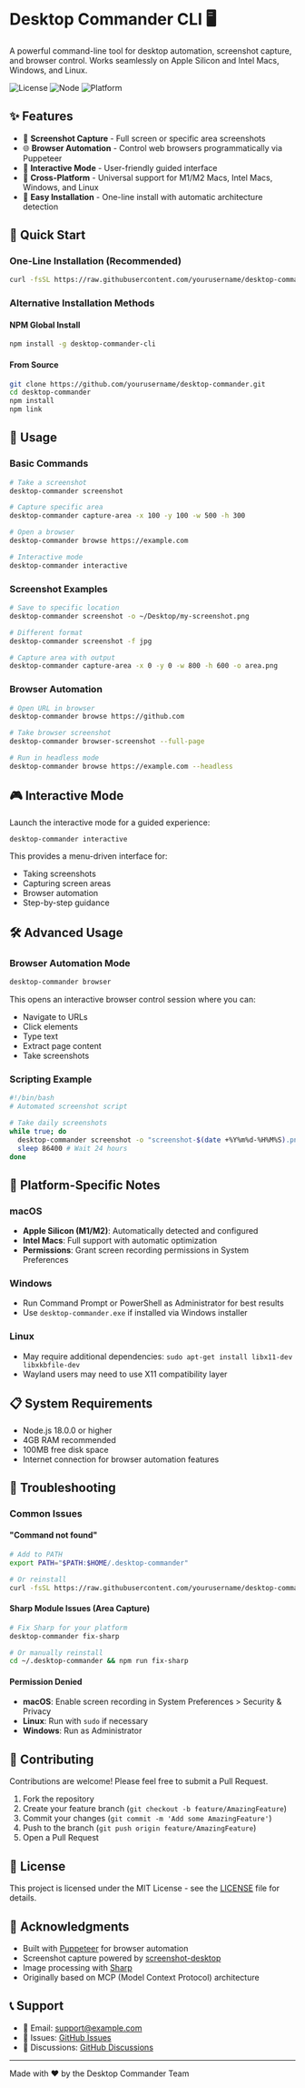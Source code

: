 # Desktop Commander CLI 🖥️

A powerful command-line tool for desktop automation, screenshot capture, and browser control. Works seamlessly on Apple Silicon and Intel Macs, Windows, and Linux.

![License](https://img.shields.io/badge/license-MIT-blue.svg)
![Node](https://img.shields.io/badge/node-%3E%3D18.0.0-brightgreen.svg)
![Platform](https://img.shields.io/badge/platform-macOS%20%7C%20Linux%20%7C%20Windows-lightgrey.svg)

## ✨ Features

- 📸 **Screenshot Capture** - Full screen or specific area screenshots
- 🌐 **Browser Automation** - Control web browsers programmatically via Puppeteer
- 🎯 **Interactive Mode** - User-friendly guided interface
- 🚀 **Cross-Platform** - Universal support for M1/M2 Macs, Intel Macs, Windows, and Linux
- 🔧 **Easy Installation** - One-line install with automatic architecture detection

## 🚀 Quick Start

### One-Line Installation (Recommended)

```bash
curl -fsSL https://raw.githubusercontent.com/yourusername/desktop-commander/main/install.sh | bash
```

### Alternative Installation Methods

#### NPM Global Install
```bash
npm install -g desktop-commander-cli
```

#### From Source
```bash
git clone https://github.com/yourusername/desktop-commander.git
cd desktop-commander
npm install
npm link
```

## 📖 Usage

### Basic Commands

```bash
# Take a screenshot
desktop-commander screenshot

# Capture specific area
desktop-commander capture-area -x 100 -y 100 -w 500 -h 300

# Open a browser
desktop-commander browse https://example.com

# Interactive mode
desktop-commander interactive
```

### Screenshot Examples

```bash
# Save to specific location
desktop-commander screenshot -o ~/Desktop/my-screenshot.png

# Different format
desktop-commander screenshot -f jpg

# Capture area with output
desktop-commander capture-area -x 0 -y 0 -w 800 -h 600 -o area.png
```

### Browser Automation

```bash
# Open URL in browser
desktop-commander browse https://github.com

# Take browser screenshot
desktop-commander browser-screenshot --full-page

# Run in headless mode
desktop-commander browse https://example.com --headless
```

## 🎮 Interactive Mode

Launch the interactive mode for a guided experience:

```bash
desktop-commander interactive
```

This provides a menu-driven interface for:
- Taking screenshots
- Capturing screen areas
- Browser automation
- Step-by-step guidance

## 🛠️ Advanced Usage

### Browser Automation Mode

```bash
desktop-commander browser
```

This opens an interactive browser control session where you can:
- Navigate to URLs
- Click elements
- Type text
- Extract page content
- Take screenshots

### Scripting Example

```bash
#!/bin/bash
# Automated screenshot script

# Take daily screenshots
while true; do
  desktop-commander screenshot -o "screenshot-$(date +%Y%m%d-%H%M%S).png"
  sleep 86400 # Wait 24 hours
done
```

## 🔧 Platform-Specific Notes

### macOS
- **Apple Silicon (M1/M2)**: Automatically detected and configured
- **Intel Macs**: Full support with automatic optimization
- **Permissions**: Grant screen recording permissions in System Preferences

### Windows
- Run Command Prompt or PowerShell as Administrator for best results
- Use `desktop-commander.exe` if installed via Windows installer

### Linux
- May require additional dependencies: `sudo apt-get install libx11-dev libxkbfile-dev`
- Wayland users may need to use X11 compatibility layer

## 📋 System Requirements

- Node.js 18.0.0 or higher
- 4GB RAM recommended
- 100MB free disk space
- Internet connection for browser automation features

## 🐛 Troubleshooting

### Common Issues

#### "Command not found"
```bash
# Add to PATH
export PATH="$PATH:$HOME/.desktop-commander"

# Or reinstall
curl -fsSL https://raw.githubusercontent.com/yourusername/desktop-commander/main/install.sh | bash
```

#### Sharp Module Issues (Area Capture)
```bash
# Fix Sharp for your platform
desktop-commander fix-sharp

# Or manually reinstall
cd ~/.desktop-commander && npm run fix-sharp
```

#### Permission Denied
- **macOS**: Enable screen recording in System Preferences > Security & Privacy
- **Linux**: Run with `sudo` if necessary
- **Windows**: Run as Administrator

## 🤝 Contributing

Contributions are welcome! Please feel free to submit a Pull Request.

1. Fork the repository
2. Create your feature branch (`git checkout -b feature/AmazingFeature`)
3. Commit your changes (`git commit -m 'Add some AmazingFeature'`)
4. Push to the branch (`git push origin feature/AmazingFeature`)
5. Open a Pull Request

## 📝 License

This project is licensed under the MIT License - see the [LICENSE](LICENSE) file for details.

## 🙏 Acknowledgments

- Built with [Puppeteer](https://pptr.dev/) for browser automation
- Screenshot capture powered by [screenshot-desktop](https://www.npmjs.com/package/screenshot-desktop)
- Image processing with [Sharp](https://sharp.pixelplumbing.com/)
- Originally based on MCP (Model Context Protocol) architecture

## 📞 Support

- 📧 Email: support@example.com
- 🐛 Issues: [GitHub Issues](https://github.com/yourusername/desktop-commander/issues)
- 💬 Discussions: [GitHub Discussions](https://github.com/yourusername/desktop-commander/discussions)

---

Made with ❤️ by the Desktop Commander Team